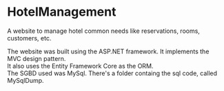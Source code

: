 # HotelManagement
A website to manage hotel common needs like reservations, rooms, customers, etc.

The website was built using the ASP.NET framework. It implements the MVC design pattern. <br />
It also uses the Entity Framework Core as the ORM. <br />
The SGBD used was MySql. There's a folder containg the sql code, called MySqlDump.
